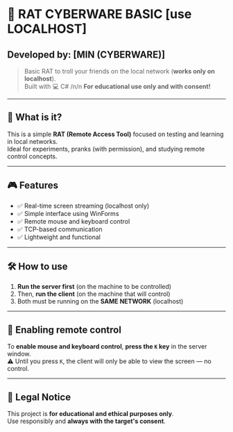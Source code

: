 # 🐀 RAT CYBERWARE BASIC  [use LOCALHOST]

## Developed by: [MIN (CYBERWARE)]

> Basic RAT to troll your friends on the local network (**works only on localhost**).  
> Built with 💻 C# /n/n 
> **For educational use only and with consent!**

---

## 🚀 What is it?

This is a simple **RAT (Remote Access Tool)** focused on testing and learning in local networks.  
Ideal for experiments, pranks (with permission), and studying remote control concepts.

---

## 🎮 Features

- ✅ Real-time screen streaming (localhost only)
- ✅ Simple interface using WinForms
- ✅ Remote mouse and keyboard control
- ✅ TCP-based communication
- ✅ Lightweight and functional

---

## 🛠️ How to use

1. **Run the server first** (on the machine to be controlled)
2. Then, **run the client** (on the machine that will control)
3. Both must be running on the **SAME NETWORK** (localhost)

---

## 🎯 Enabling remote control

To **enable mouse and keyboard control**, **press the `K` key** in the server window.  
⚠️ Until you press `K`, the client will only be able to view the screen — no control.

---

## 📌 Legal Notice

This project is **for educational and ethical purposes only**.  
Use responsibly and **always with the target's consent**.
